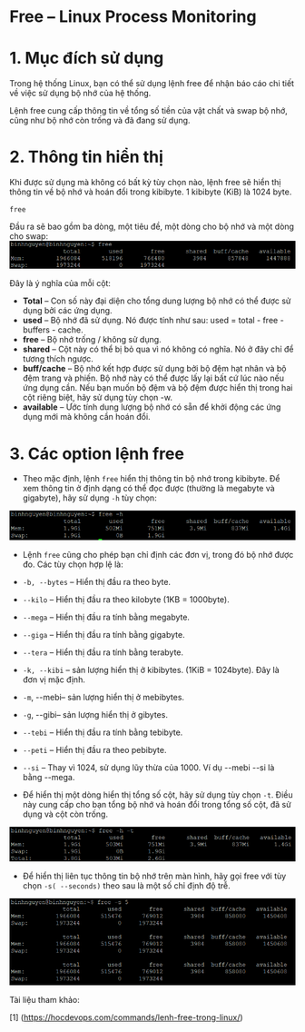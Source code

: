 # Free – Linux Process Monitoring
# 1. Mục đích sử dụng
Trong hệ thống Linux, bạn có thể sử dụng lệnh free để nhận báo cáo chi tiết về việc sử dụng bộ nhớ của hệ thống.

Lệnh free cung cấp thông tin về tổng số tiền của vật chất và swap bộ nhớ, cũng như bộ nhớ còn trống và đã đang sử dụng.

# 2. Thông tin hiển thị
Khi được sử dụng mà không có bất kỳ tùy chọn nào, lệnh free sẽ hiển thị thông tin về bộ nhớ và hoán đổi trong kibibyte. 1 kibibyte (KiB) là 1024 byte.
```
free
```

Đầu ra sẽ bao gồm ba dòng, một tiêu đề, một dòng cho bộ nhớ và một dòng cho swap:
![](../imgs/26.png)

Đây là ý nghĩa của mỗi cột:

- **Total** – Con số này đại diện cho tổng dung lượng bộ nhớ có thể được sử dụng bởi các ứng dụng.
- **used** – Bộ nhớ đã sử dụng. Nó được tính như sau: used = total - free - buffers - cache.
- **free** – Bộ nhớ trống / không sử dụng.
- **shared** – Cột này có thể bị bỏ qua vì nó không có nghĩa. Nó ở đây chỉ để tương thích ngược.
- **buff/cache** – Bộ nhớ kết hợp được sử dụng bởi bộ đệm hạt nhân và bộ đệm trang và phiến. Bộ nhớ này có thể được lấy lại bất cứ lúc nào nếu ứng dụng cần. Nếu bạn muốn bộ đệm và bộ đệm được hiển thị trong hai cột riêng biệt, hãy sử dụng tùy chọn -w.
- **available** – Ước tính dung lượng bộ nhớ có sẵn để khởi động các ứng dụng mới mà không cần hoán đổi.

# 3. Các option lệnh free
- Theo mặc định, lệnh `free` hiển thị thông tin bộ nhớ trong kibibyte. Để xem thông tin ở định dạng có thể đọc được (thường là megabyte và gigabyte), hãy sử dụng `-h` tùy chọn:

![](../imgs/27.png)

- Lệnh `free` cũng cho phép bạn chỉ định các đơn vị, trong đó bộ nhớ được đo. Các tùy chọn hợp lệ là:

- `-b, --bytes` – Hiển thị đầu ra theo byte.
- `--kilo` – Hiển thị đầu ra theo kilobyte (1KB = 1000byte).
- `--mega` – Hiển thị đầu ra tính bằng megabyte.
- `--giga` – Hiển thị đầu ra tính bằng gigabyte.
- `--tera` – Hiển thị đầu ra tính bằng terabyte.
- `-k, --kibi` – sản lượng hiển thị ở kibibytes. (1KiB = 1024byte). Đây là đơn vị mặc định.
- `-m`, --mebi– sản lượng hiển thị ở mebibytes.
- `-g`, --gibi– sản lượng hiển thị ở gibytes.
- `--tebi` – Hiển thị đầu ra tính bằng tebibyte.
- `--peti` – Hiển thị đầu ra theo pebibyte.
- `--si` – Thay vì 1024, sử dụng lũy ​​thừa của 1000. Ví dụ --mebi --si là bằng --mega.

- Để hiển thị một dòng hiển thị tổng số cột, hãy sử dụng tùy chọn `-t`. Điều này cung cấp cho bạn tổng bộ nhớ và hoán đổi trong tổng số cột, đã sử dụng và cột còn trống.

![](../imgs/28.png)

- Để hiển thị liên tục thông tin bộ nhớ trên màn hình, hãy gọi free với tùy chọn `-s( --seconds)` theo sau là một số chỉ định độ trễ.

![](../imgs/29.png)

Tài liệu tham khảo:

[1] (https://hocdevops.com/commands/lenh-free-trong-linux/)